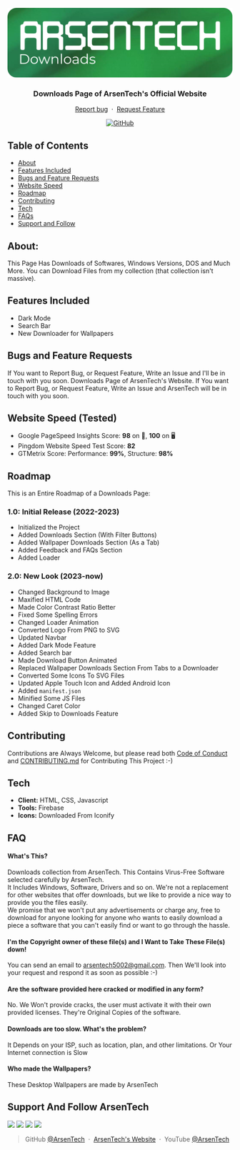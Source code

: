 <p align="center">
<img src="public/files/downloads-logo.png">
</p>
<h3 align="center">Downloads Page of ArsenTech's Official Website</h3>
<p align="center">
     <a href="https://github.com/ArsenTech/downloads/issues/new?assignees=&labels=&template=bug_report.md&title=">Report bug</a>
     &nbsp;&middot;&nbsp;
     <a href="https://github.com/ArsenTech/downloads/issues/new?assignees=&labels=&template=feature_request.md&title=">Request Feature</a>
</p>
<p align="center">
<a href="https://github.com/ArsenTech/downloads/blob/main/LICENSE"><img alt="GitHub" src="https://img.shields.io/github/license/ArsenTech/downloads?color=%2322b455&style=for-the-badge"></a>
</p>

## Table of Contents
- [About](#about)
- [Features Included](#features-included)
- [Bugs and Feature Requests](#bugs-and-feature-requests)
- [Website Speed](#website-speed-tested)
- [Roadmap](#roadmap)
- [Contributing](#contributing)
- [Tech](#tech)
- [FAQs](#faq)
- [Support and Follow](#support-and-follow-arsentech)

## About:
This Page Has Downloads of Softwares, Windows Versions, DOS and Much More. You can Download Files from my collection (that collection isn't massive).
## Features Included
- Dark Mode
- Search Bar
- New Downloader for Wallpapers
## Bugs and Feature Requests
If You want to Report Bug, or Request Feature, Write an Issue and I'll be in touch with you soon.
Downloads Page of ArsenTech's Website. If You want to Report Bug, or Request Feature, Write an Issue and ArsenTech will be in touch with you soon.
## Website Speed (Tested)
- Google PageSpeed Insights Score: **98** on 📱, **100** on 🖥
- Pingdom Website Speed Test Score: **82**
- GTMetrix Score: Performance: **99%**, Structure: **98%**
## Roadmap
This is an Entire Roadmap of a Downloads Page:
### 1.0: Initial Release (2022-2023)
- Initialized the Project
- Added Downloads Section (With Filter Buttons)
- Added Wallpaper Downloads Section (As a Tab)
- Added Feedback and FAQs Section
- Added Loader
### 2.0: **New Look** (2023-now)
- Changed Background to Image
- Maxified HTML Code
- Made Color Contrast Ratio Better
- Fixed Some Spelling Errors
- Changed Loader Animation
- Converted Logo From PNG to SVG
- Updated Navbar
- Added Dark Mode Feature
- Added Search bar
- Made Download Button Animated
- Replaced Wallpaper Downloads Section From Tabs to a Downloader
- Converted Some Icons To SVG Files
- Updated Apple Touch Icon and Added Android Icon
- Added `manifest.json`
- Minified Some JS Files
- Changed Caret Color
- Added Skip to Downloads Feature
## Contributing
Contributions are Always Welcome, but please read both [Code of Conduct](https://github.com/ArsenTech/downloads/blob/main/CODE_OF_CONDUCT.md) and [CONTRIBUTING.md](https://github.com/ArsenTech/downloads/blob/main/CONTRIBUTING.md) for Contributing This Project :-)
## Tech
- **Client:** HTML, CSS, Javascript
- **Tools:** Firebase
- **Icons:** Downloaded From Iconify
## FAQ
#### What's This?
Downloads collection from ArsenTech. This Contains Virus-Free Software selected carefully by ArsenTech.<br>It Includes Windows, Software, Drivers and so on. We're not a replacement for other websites that offer downloads, but we like to provide a nice way to provide you the files easily.<br> We promise that we won't put any advertisements or charge any, free to download for anyone looking for anyone who wants to easily download a piece a software that you can't easily find or want to go through the hassle.
#### I'm the Copyright owner of these file(s) and I Want to Take These File(s) down!
You can send an email to arsentech5002@gmail.com. Then We'll look into your request and respond it as soon as possible :-)
#### Are the software provided here cracked or modified in any form?
No. We Won't provide cracks, the user must activate it with their own provided licenses. They're Original Copies of the software.
#### Downloads are too slow. What's the problem?
It Depends on your ISP, such as location, plan, and other limitations. Or Your Internet connection is Slow
#### Who made the Wallpapers?
These Desktop Wallpapers are made by ArsenTech

## Support And Follow ArsenTech
<a href="https://www.youtube.com/channel/UCrtH0g6NE8tW5VIEgDySYtg" target="_blank"><img src="https://img.shields.io/badge/ArsenTech%20-222222.svg?&style=for-the-badge&logo=YouTube&logoColor=%23FF0000"/></a>
<a href="https://scratch.mit.edu/users/ArsenTech/" target="_blank"><img src="https://img.shields.io/badge/-ArsenTech-222222?style=for-the-badge&logo=scratch&logoColor=orange"></a>
<a href="https://codepen.io/ArsenJS" target="_blank"><img src="https://img.shields.io/badge/-ArsenJS-222222?style=for-the-badge&logo=codepen&logoColor=white"></a>
<a href="https://www.deviantart.com/arsen2005" target="_blank"><img src="https://img.shields.io/badge/-Arsen2005-222222?style=for-the-badge&logo=deviantart&logoColor=05cc46"></a>
> GitHub [@ArsenTech](https://github.com/ArsenTech) &nbsp;&middot;&nbsp;
> [ArsenTech's Website](https://arsentech.github.io) &nbsp;&middot;&nbsp;
> YouTube [@ArsenTech](https://youtube.com/@ArsenTech)